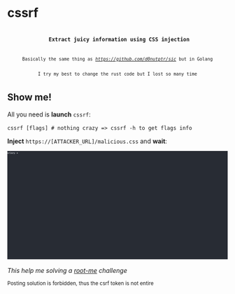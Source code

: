 # cssrf

<div align=center>
<pre><code>
<b> Extract juicy information using CSS injection</b>
<br>
<sup>Basically the same thing as <i><a href=https://github.com/d0nutptr/sic>https://github.com/d0nutptr/sic</a></i> but in Golang
<br>I try my best to change the rust code but I lost so many time</sup>
</code></pre>
</div>

## Show me!

All you need is **launch** `cssrf`:
```shell
cssrf [flags] # nothing crazy => cssrf -h to get flags info
```

**Inject** `https://[ATTACKER_URL]/malicious.css` and **wait**:

![demo](https://github.com/ariary/cssrf/blob/main/cssrf.gif)

*This help me solving a [root-me](https://www.root-me.org/fr/Challenges/Web-Client/CSS-Exfiltration) challenge*

<sup>Posting solution is forbidden, thus the csrf token is not entire</sup>
